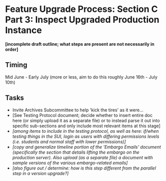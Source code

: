 # Feature Upgrade Process: Section C Part 3: Inspect Upgraded Production Instance

**[incomplete draft outline; what steps are present are not necessarily in order]**

## Timing

Mid June - Early July (more or less, aim to do this roughly June 16th - July 10th)

## Tasks

- Invite Archives Subcommittee to help 'kick the tires' as it were...
- [See Testing Protocol document; decide whether to insert entire doc here (or simply upload it as a separate file) or to instead parse it out into specific sub-sections and only include most relevant items at this stage]
- *[among items to include in the testing protocol, as well as here: if/when testing things in the SUI, login as users with differing permissions levels (i.e. students and normal staff with lower permissions)]*
- *[copy and generalize timeline portion of the 'Embargo Emails' document (specifically the section that details lifting the embargo on the production server).  Also upload (as a separate file) a document with sample versions of the various embargo-related emails]*
- *[also figure out / determine: how is this step different from the parallel step in a version upgrade?]*
